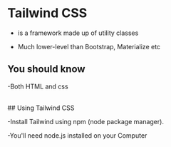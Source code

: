 # Tailwind CSS <br> 
* <p>is a framework made up of utility classes</p>
* <P> Much lower-level than Bootstrap, Materialize etc<P/>
##  You should know <br>
<p> -Both HTML and css</p> <br>
## Using Tailwind CSS
<p>-Install Tailwind using npm (node package manager).
<p> -You'll need node.js installed on your Computer
